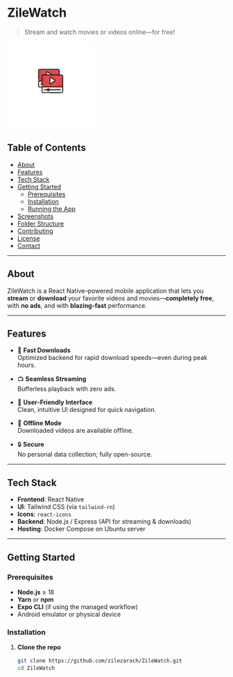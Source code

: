 # ZileWatch

> Stream and watch movies or videos online—for free!

![ZileWatch Logo](./assets/images/Original.png)

## Table of Contents

- [About](#about)  
- [Features](#features)  
- [Tech Stack](#tech-stack)  
- [Getting Started](#getting-started)  
  - [Prerequisites](#prerequisites)  
  - [Installation](#installation)  
  - [Running the App](#running-the-app)  
- [Screenshots](#screenshots)  
- [Folder Structure](#folder-structure)  
- [Contributing](#contributing)  
- [License](#license)  
- [Contact](#contact)  

---

## About

ZileWatch is a React Native–powered mobile application that lets you **stream** or **download** your favorite videos and movies—**completely free**, with **no ads**, and with **blazing-fast** performance.

---

## Features

- 🚀 **Fast Downloads**  
  Optimized backend for rapid download speeds—even during peak hours.

- 📺 **Seamless Streaming**  
  Bufferless playback with zero ads.

- 🎨 **User‑Friendly Interface**  
  Clean, intuitive UI designed for quick navigation.

- 📂 **Offline Mode**  
  Downloaded videos are available offline.

- 🔒 **Secure**  
  No personal data collection; fully open-source.

---

## Tech Stack

- **Frontend**: React Native  
- **UI**: Tailwind CSS (via `tailwind-rn`)  
- **Icons**: `react-icons`  
- **Backend**: Node.js / Express (API for streaming & downloads)  
- **Hosting**: Docker Compose on Ubuntu server  

---

## Getting Started

### Prerequisites

- **Node.js** ≥ 18  
- **Yarn** or **npm**  
- **Expo CLI** (if using the managed workflow)  
- Android emulator or physical device

### Installation

1. **Clone the repo**  
   ```bash
   git clone https://github.com/zilezarach/ZileWatch.git
   cd ZileWatch
